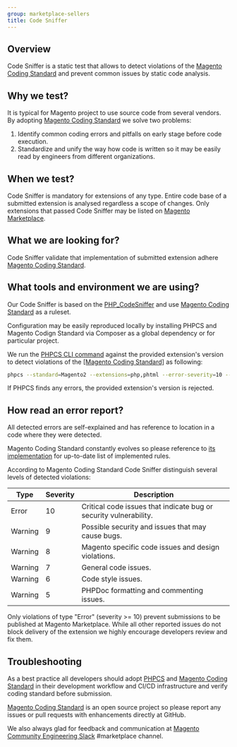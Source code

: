 ```yaml
---
group: marketplace-sellers
title: Code Sniffer
---
```


## Overview

Code Sniffer is a static test that allows to detect violations of the [Magento Coding Standard](https://github.com/magento/magento-coding-standard/) and prevent common issues by static code analysis.

## Why we test?

It is typical for Magento project to use source code from several vendors. By adopting [Magento Coding Standard](https://github.com/magento/magento-coding-standard/) we solve two problems:

1. Identify common coding errors and pitfalls on early stage before code execution.
1. Standardize and unify the way how code is written so it may be easily read by engineers from different organizations.

## When we test?

Code Sniffer is mandatory for extensions of any type. Entire code base of a submitted extension is analysed regardless a scope of changes. Only extensions that passed Code Sniffer may be listed on [Magento Marketplace](https://marketplace.magento.com/).

## What we are looking for?

Code Sniffer validate that implementation of submitted extension adhere [Magento Coding Standard](https://github.com/magento/magento-coding-standard/).

## What tools and environment we are using?

Our Code Sniffer is based on the [PHP_CodeSniffer](https://github.com/squizlabs/PHP_CodeSniffer) and use [Magento Coding Standard](https://github.com/magento/magento-coding-standard/) as a ruleset.

Configuration may be easily reproduced locally by installing PHPCS and Magento Codign Standard via Composer as a global dependency or for particular project.

We run the [PHPCS CLI command](https://github.com/squizlabs/PHP_CodeSniffer/blob/master/bin/phpcs) against the provided extension's version to detect violations of the [[Magento Coding Standard]](https://github.com/magento/magento-coding-standard/) as following:

```bash
phpcs --standard=Magento2 --extensions=php,phtml --error-severity=10 --ignore-annotations --report=json --report-file=report.json <path-to-extension>
```
If PHPCS finds any errors, the provided extension's version is rejected.

## How read an error report?

All detected errors are self-explained and has reference to location in a code where they were detected.

Magento Coding Standard constantly evolves so please reference to [its implementation](https://github.com/magento/magento-coding-standard/blob/develop/Magento2/ruleset.xml) for up-to-date list of implemented rules.

According to Magento Coding Standard Code Sniffer distinguish several levels of detected violations:

| Type | Severity | Description |
|------|----------|-------------|
| Error | 10 | Critical code issues that indicate bug or security vulnerability. |
| Warning | 9 | Possible security and issues that may cause bugs. |
| Warning | 8 | Magento specific code issues and design violations. |
| Warning | 7 | General code issues. |
| Warning | 6 | Code style issues. |
| Warning | 5 | PHPDoc formatting and commenting issues. |

Only violations of type "Error" (severity >= 10) prevent submissions to be published at Magento Marketplace. While all other reported issues do not block delivery of the extension we highly encourage developers review and fix them.

## Troubleshooting

As a best practice all developers should adopt [PHPCS](https://github.com/squizlabs/PHP_CodeSniffer) and [Magento Coding Standard](https://github.com/magento/magento-coding-standard/) in their development workflow and CI/CD infrastructure and verify coding standard before submission.

[Magento Coding Standard](https://github.com/magento/magento-coding-standard/) is an open source project so please report any issues or pull requests with enhancements directly at GitHub.

We also always glad for feedback and communication at [Magento Community Engineering Slack](https://magentocommeng.slack.com/archives/C7SL5CGDN) #marketplace channel.
